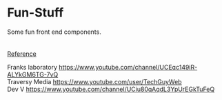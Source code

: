 # Fun-Stuff

Some fun front end components.
<br>
<br>
<br>
<ins>Reference</ins>

Franks laboratory https://www.youtube.com/channel/UCEqc149iR-ALYkGM6TG-7vQ  
Traversy Media https://www.youtube.com/user/TechGuyWeb  
Dev V https://www.youtube.com/channel/UCiu80qAqdL3YpUrEGkTuFeQ
